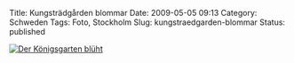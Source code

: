 Title: Kungsträdgården blommar
Date: 2009-05-05 09:13
Category: Schweden
Tags: Foto, Stockholm
Slug: kungstraedgarden-blommar
Status: published

[![Der Königsgarten
blüht](/pic/kungstradgblommar_s.jpg "Der Königsgarten blüht")](/pic/kungstradgblommar_l.jpg)

